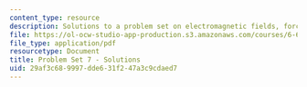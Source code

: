 ```yaml
---
content_type: resource
description: Solutions to a problem set on electromagnetic fields, forces, and motion.
file: https://ol-ocw-studio-app-production.s3.amazonaws.com/courses/6-641-electromagnetic-fields-forces-and-motion-spring-2005/29af3c689997dde631f247a3c9cdaed7_05_ps11sol.pdf
file_type: application/pdf
resourcetype: Document
title: Problem Set 7 - Solutions
uid: 29af3c68-9997-dde6-31f2-47a3c9cdaed7
---
```

